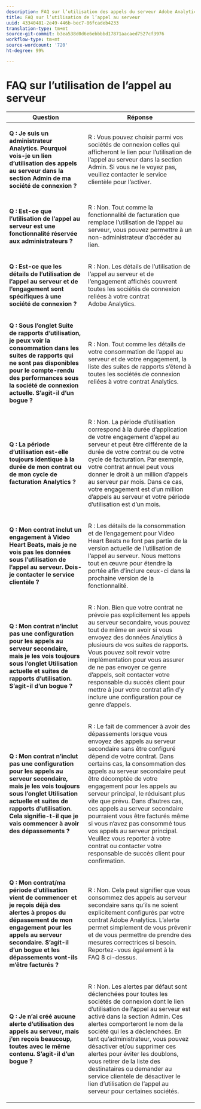 ```yaml
---
description: FAQ sur l’utilisation des appels du serveur Adobe Analytics
title: FAQ sur l’utilisation de l’appel au serveur
uuid: 43340481-2e49-446b-bec7-86fcadeb4233
translation-type: tm+mt
source-git-commit: b3ea538d0d6e6ebbbbd17871aacaed7527cf3976
workflow-type: tm+mt
source-wordcount: '720'
ht-degree: 99%

---
```



# FAQ sur l’utilisation de l’appel au serveur

<table id="table_10384E2010B849708AE9462BB2B43438"> 
 <thead> 
  <tr> 
   <th colname="col1" class="entry"> Question </th> 
   <th colname="col2" class="entry"> Réponse </th> 
  </tr> 
 </thead>
 <tbody> 
  <tr> 
   <td colname="col1"> <p><b>Q : Je suis un administrateur Analytics. Pourquoi vois-je un lien d’utilisation des appels au serveur dans la section Admin de ma société de connexion ?</b> </p> </td> 
   <td colname="col2"> <p>R : Vous pouvez choisir parmi vos sociétés de connexion celles qui afficheront le lien pour l’utilisation de l’appel au serveur dans la section Admin. Si vous ne le voyez pas, veuillez contacter le service clientèle pour l’activer. </p> </td> 
  </tr> 
  <tr> 
   <td colname="col1"> <p><b>Q : Est-ce que l’utilisation de l’appel au serveur est une fonctionnalité réservée aux administrateurs ? </b> </p> </td> 
   <td colname="col2"> <p>R : Non. Tout comme la fonctionnalité de facturation que remplace l’utilisation de l’appel au serveur, vous pouvez permettre à un non-administrateur d’accéder au lien. </p> </td> 
  </tr> 
  <tr> 
   <td colname="col1"> <p><b>Q : Est-ce que les détails de l’utilisation de l’appel au serveur et de l’engagement sont spécifiques à une société de connexion ?</b> </p> </td> 
   <td colname="col2"> <p>R : Non. Les détails de l’utilisation de l’appel au serveur et de l’engagement affichés couvrent toutes les sociétés de connexion reliées à votre contrat Adobe Analytics. </p> </td> 
  </tr> 
  <tr> 
   <td colname="col1"> <p><b>Q : Sous l’onglet Suite de rapports d’utilisation, je peux voir la consommation dans les suites de rapports qui ne sont pas disponibles pour le compte-rendu des performances sous la société de connexion actuelle. S’agit-il d’un bogue ? </b> </p> </td> 
   <td colname="col2"> <p>R : Non. Tout comme les détails de votre consommation de l’appel au serveur et de votre engagement, la liste des suites de rapports s’étend à toutes les sociétés de connexion reliées à votre contrat Analytics. </p> </td> 
  </tr> 
  <tr> 
   <td colname="col1"> <p><b>Q : La période d’utilisation est-elle toujours identique à la durée de mon contrat ou de mon cycle de facturation Analytics ? </b> </p> </td> 
   <td colname="col2"> <p>R : Non. La période d’utilisation correspond à la durée d’application de votre engagement d’appel au serveur et peut être différente de la durée de votre contrat ou de votre cycle de facturation. Par exemple, votre contrat annuel peut vous donner le droit à un million d’appels au serveur par mois. Dans ce cas, votre engagement est d’un million d’appels au serveur et votre période d’utilisation est d’un mois. </p> </td> 
  </tr> 
  <tr> 
   <td colname="col1"> <p><b>Q : Mon contrat inclut un engagement à Video Heart Beats, mais je ne vois pas les données sous l’utilisation de l’appel au serveur. Dois-je contacter le service clientèle ?</b> </p> </td> 
   <td colname="col2"> <p>R : Les détails de la consommation et de l’engagement pour Video Heart Beats ne font pas partie de la version actuelle de l’utilisation de l’appel au serveur. Nous mettons tout en œuvre pour étendre la portée afin d’inclure ceux-ci dans la prochaine version de la fonctionnalité. </p> </td> 
  </tr> 
  <tr> 
   <td colname="col1"> <p><b>Q : Mon contrat n’inclut pas une configuration pour les appels au serveur secondaire, mais je les vois toujours sous l’onglet Utilisation actuelle et suites de rapports d’utilisation. S’agit-il d’un bogue ? </b> </p> </td> 
   <td colname="col2"> <p>R : Non. Bien que votre contrat ne prévoie pas explicitement les appels au serveur secondaire, vous pouvez tout de même en avoir si vous envoyez des données Analytics à plusieurs de vos suites de rapports. Vous pouvez soit revoir votre implémentation pour vous assurer de ne pas envoyer ce genre d’appels, soit contacter votre responsable du succès client pour mettre à jour votre contrat afin d’y inclure une configuration pour ce genre d’appels. </p> </td> 
  </tr> 
  <tr> 
   <td colname="col1"> <p><b>Q : Mon contrat n’inclut pas une configuration pour les appels au serveur secondaire, mais je les vois toujours sous l’onglet Utilisation actuelle et suites de rapports d’utilisation. Cela signifie-t-il que je vais commencer à avoir des dépassements ?</b> </p> </td> 
   <td colname="col2"> <p>R : Le fait de commencer à avoir des dépassements lorsque vous envoyez des appels au serveur secondaire sans être configuré dépend de votre contrat. Dans certains cas, la consommation des appels au serveur secondaire peut être décomptée de votre engagement pour les appels au serveur principal, le réduisant plus vite que prévu. Dans d’autres cas, ces appels au serveur secondaire pourraient vous être facturés même si vous n’avez pas consommé tous vos appels au serveur principal. Veuillez vous reporter à votre contrat ou contacter votre responsable de succès client pour confirmation. </p> </td> 
  </tr> 
  <tr> 
   <td colname="col1"> <p><b>Q : Mon contrat/ma période d’utilisation vient de commencer et je reçois déjà des alertes à propos du dépassement de mon engagement pour les appels au serveur secondaire. S’agit-il d’un bogue et les dépassements vont-ils m’être facturés ? </b> </p> </td> 
   <td colname="col2"> <p>R : Non. Cela peut signifier que vous consommez des appels au serveur secondaire sans qu’ils ne soient explicitement configurés par votre contrat Adobe Analytics. L’alerte permet simplement de vous prévenir et de vous permettre de prendre des mesures correctrices si besoin. Reportez-vous également à la FAQ 8 ci-dessus. </p> </td> 
  </tr> 
  <tr> 
   <td colname="col1"> <p><b>Q : Je n’ai créé aucune alerte d’utilisation des appels au serveur, mais j’en reçois beaucoup, toutes avec le même contenu. S’agit-il d’un bogue ? </b> </p> </td> 
   <td colname="col2"> <p>R : Non. Les alertes par défaut sont déclenchées pour toutes les sociétés de connexion dont le lien d’utilisation de l’appel au serveur est activé dans la section Admin. Ces alertes comporteront le nom de la société qui les a déclenchées. En tant qu’administrateur, vous pouvez désactiver et/ou supprimer ces alertes pour éviter les doublons, vous retirer de la liste des destinataires ou demander au service clientèle de désactiver le lien d’utilisation de l’appel au serveur pour certaines sociétés. </p> </td> 
  </tr> 
 </tbody> 
</table>
